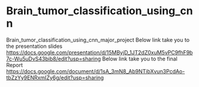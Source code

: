 # Brain_tumor_classification_using_cnn
Brain_tumor_classification_using_cnn_major_project
Below link take you to the presentation slides
https://docs.google.com/presentation/d/15MByjD_1JT2dZ0xuM5vPC9fhF9b7c-Wu5uDvS43bib8/edit?usp=sharing
Below link take you to the final Report
https://docs.google.com/document/d/1sA_3mN8_Ab9NTibXvun3PcdAo-tbZzYy9ENRxmIZy6g/edit?usp=sharing

